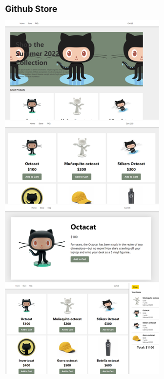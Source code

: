 <h1> Github Store </h1>


<img  src="github1.png" alt="github"/>
<img  src="github.png" alt="github"/>

<img  src="github2.png" alt="github"/>
<img  src="github3.png" alt="github"/>
